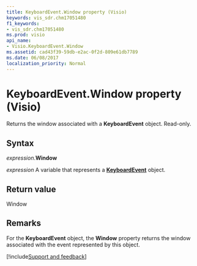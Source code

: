 ```yaml
---
title: KeyboardEvent.Window property (Visio)
keywords: vis_sdr.chm17051480
f1_keywords:
- vis_sdr.chm17051480
ms.prod: visio
api_name:
- Visio.KeyboardEvent.Window
ms.assetid: cad43f39-59db-e2ac-0f2d-809e61db7789
ms.date: 06/08/2017
localization_priority: Normal
---
```



# KeyboardEvent.Window property (Visio)

Returns the window associated with a  **KeyboardEvent** object. Read-only.


## Syntax

_expression_.**Window**

_expression_ A variable that represents a **[KeyboardEvent](Visio.KeyboardEvent.md)** object.


## Return value

Window


## Remarks

For the  **KeyboardEvent** object, the **Window** property returns the window associated with the event represented by this object.

[!include[Support and feedback](~/includes/feedback-boilerplate.md)]